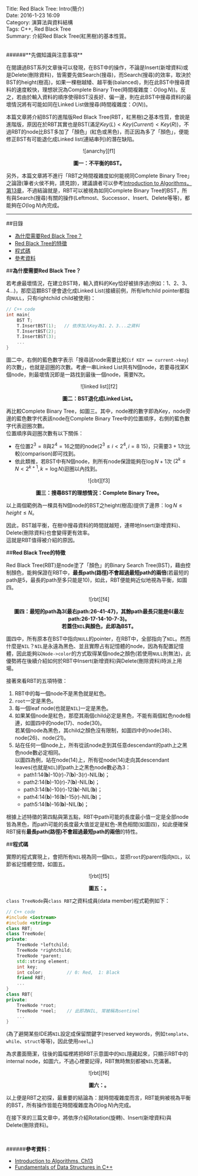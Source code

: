Title: Red Black Tree: Intro(簡介)    
Date: 2016-1-23 16:09  
Category: 演算法與資料結構  
Tags: C++, Red Black Tree  
Summary: 介紹Red Black Tree(紅黑樹)的基本性質。
 


</br>
######**先備知識與注意事項**
 
在閱讀過BST系列文章後可以發現，在BST中的操作，不論是Insert(新增資料)或是Delete(刪除資料)，皆需要先做Search(搜尋)，而Search(搜尋)的效率，取決於BST的height(樹高)，如果一棵樹越矮、越平衡(balanced)，則在此BST中搜尋資料的速度較快，理想狀況為Complete Binary Tree(時間複雜度：$O(\log N)$)。反之，若由於輸入資料的順序使得BST沒長好、偏一邊，則在此BST中搜尋資料的最壞情況將有可能如同在Linked List做搜尋(時間複雜度：$O(N)$)。  

本篇文章將介紹BST的進階版Red Black Tree(RBT，紅黑樹)之基本性質，會說是進階版，原因在於RBT其實也是BST(滿足$Key(L)<Key(Current)<Key(R)$)，不過RBT的node比BST多加了「顏色」(紅色或黑色)，而正因為多了「顏色」，便能修正BST有可能退化成Linked list(連結串列)的潛在缺陷。 

<center>
![anarchy][f1]

**圖一：不平衡的BST。**  
</center>

另外，本篇文章將不進行「RBT之時間複雜度如何能視同Complete Binary Tree」之論證(筆者火侯不夠，請見諒)，建議讀者可以參考[Introduction to Algorithms，第13章](http://www.amazon.com/Introduction-Algorithms-Edition-Thomas-Cormen/dp/0262033844)，不過結論就是，RBT可以被視為如同Complete Binary Tree的BST，所有與Search(搜尋)有關的操作(Leftmost、Successor、Insert、Delete等等)，都能夠在$O(\log N)$內完成。


***



##目錄
* [為什麼需要Red Black Tree？](#why)
* [Red Black Tree的特徵](#rbt)
* [程式碼](#code)
* [參考資料](#ref)



<a name="why"></a>

##**為什麼需要Red Black Tree？**

若考慮最壞情況，在建立BST時，輸入資料的Key恰好被排序過(例如：1、2、3、4...)，那麼這顆BST便會退化成Linked List(接續前例，所有leftchild pointer都指向`NULL`，只有rightchild child被使用)：

```cpp
// C++ code
int main{
    BST T;
    T.InsertBST(1);   // 依序加入Key為1、2、3...之資料
    T.InsertBST(2);
    T.InsertBST(3);
    ...
}
```
圖二中，右側的藍色數字表示「搜尋該node需要比較(`if KEY == current->key`)的次數」，也就是迴圈的次數。考慮一串Linked List共有N個node，若要尋找第K個node，則最壞情況即是一路找到最後一個node，需要N次。

<center>
![linked list][f2]

**圖二：BST退化成Linked List。**  
</center>

再比較Complete Binary Tree，如圖三。其中，node裡的數字即為Key，node旁邊的藍色數字代表該node在Complete Binary Tree中的位置順序，右側的藍色數字代表迴圈次數。  
位置順序與迴圈次數有以下關係：

* 在位置$2^3=8$與$2^4=16$之間的node($2^3\leq i<2^4, i=8~15$)，只需要$3+1$次比較(comparison)即可找到。
* 依此類推，若BST中有N個node，則所有node保證能夠在$\log N +1$次 ($2^k\leq N<2^{k+1}, k=\log N$)迴圈以內找到。


<center>
![cbt][f3]

**圖三：搜尋BST的理想情況：Complete Binary Tree。**  
</center>

以上兩個範例為一棵具有N個node的BST之height(樹高)提供了邊界：$\log N\leq height\leq N$。

因此，BST越平衡，在樹中搜尋資料的時間就越短，連帶地Insert(新增資料)、Delete(刪除資料)也會變得更有效率。  
這就是RBT值得被介紹的原因。


<a name="rbt"></a>

##**Red Black Tree的特徵**

Red Black Tree(RBT)是node塗了「顏色」的Binary Search Tree(BST)，藉由控制顏色，能夠保證在RBT中，**最長path(路徑)不會超過最短path的兩倍**(若最短的path是5，最長的path至多只能是10)，如此，RBT便能夠近似地視為平衡，如圖四。

<center>
![rbt][f4]

**圖四：最短的path為3(最右path:26-41-47)，其餘path最長只能是6(最左path:26-17-14-10-7-3)。  
若蓋住`NIL`與顏色，此即為BST。**  
</center>

圖四中，所有原本在BST中指向`NULL`的pointer，在RBT中，全部指向了`NIL`。然而什麼是`NIL`？`NIL`是永遠為黑色、並且實際占有記憶體的node，因為有配置記憶體，因此能夠以`Node->color`的方式取得某個node之顏色(若使用`NULL`則無法)，此優勢將在後續介紹如何於RBT中Insert(新增資料)與Delete(刪除資料)時派上用場。

接著來看RBT的五項特徵：

1. RBT中的每一個node不是黑色就是紅色。
2. `root`一定是黑色。
3. 每一個leaf node(也就是`NIL`)一定是黑色。
4. 如果某個node是紅色，那麼其兩個child必定是黑色，不能有兩個紅色node相連，如圖四中的node(17)、node(30)。  
若某個node為黑色，其child之顏色沒有限制，如圖四中的node(38)、node(26)、node(21)。
5. 站在任何一個node上，所有從該node走到其任意descendant的path上之黑色node數必定相同。  
以圖四為例，站在node(14)上，所有從node(14)走向其descendant leaves(也就是`NIL`)的path上之黑色node數必為3： 
    * path1:14(**b**)-10(r)-7(**b**)-3(r)-NIL(**b**)；
    * path2:14(**b**)-10(r)-7(**b**)-NIL(**b**)；
    * path3:14(**b**)-10(r)-12(**b**)-NIL(**b**)；
    * path4:14(**b**)-16(**b**)-15(r)-NIL(**b**)；
    * path5:14(**b**)-16(**b**)-NIL(**b**)；   

根據上述特徵的第四點與第五點，RBT中path可能的長度最小值一定是全部node皆為黑色，而path可能的長度最大值並定是紅色-黑色相間(如圖四)，如此便確保RBT擁有**最長path(路徑)不會超過最短path的兩倍**的特性。


<a name="code"></a>

##**程式碼**

實際的程式實現上，會把所有`NIL`視為同一個`NIL`，並把`root`的parent指向`NIL`，以節省記憶體空間，如圖五。

<center>
![rbt][f5]

**圖五：。**  
</center>

`class TreeNode`與`class RBT`之資料成員(data member)程式範例如下：

```cpp
// C++ code
#include <iostream>
#include <string>
class RBT;
class TreeNode{
private:
    TreeNode *leftchild;
    TreeNode *rightchild;
    TreeNode *parent;
    std::string element;
    int key;
    int color;         // 0: Red,  1: Black
    friend RBT;
    ...
}
class RBT{
private:
    TreeNode *root;
    TreeNode *neel;    // 此即為NIL, 常被稱為sentinel
    ...
}
```
(為了避開某些IDE將`NIL`設定成保留關鍵字(reserved keywords，例如`template`、`while`、`struct`等等)，因此使用`neel`。)

為求畫面簡潔，往後的篇幅裡將把RBT示意圖中的`NIL`隱藏起來，只顯示RBT中的internal node，如圖六，不過心裡要記得，RBT無時無刻都被`NIL`充滿著。

<center>
![rbt][f6]

**圖六：。**  
</center>


[f1]: https://github.com/alrightchiu/SecondRound/blob/master/content/Algorithms%20and%20Data%20Structures/Tree%20series/RBT_fig/Intro/biasedtree.png?raw=true
[f2]: https://github.com/alrightchiu/SecondRound/blob/master/content/Algorithms%20and%20Data%20Structures/Tree%20series/RBT_fig/Intro/rbt1.png?raw=true
[f3]: https://github.com/alrightchiu/SecondRound/blob/master/content/Algorithms%20and%20Data%20Structures/Tree%20series/RBT_fig/Intro/rbt2.png?raw=true
[f4]: https://github.com/alrightchiu/SecondRound/blob/master/content/Algorithms%20and%20Data%20Structures/Tree%20series/RBT_fig/Intro/rbt3.png?raw=true
[f5]: https://github.com/alrightchiu/SecondRound/blob/master/content/Algorithms%20and%20Data%20Structures/Tree%20series/RBT_fig/Intro/rbt4.png?raw=true
[f6]: https://github.com/alrightchiu/SecondRound/blob/master/content/Algorithms%20and%20Data%20Structures/Tree%20series/RBT_fig/Intro/rbt5.png?raw=true
  
  
以上便是RBT之初探，最重要的結論為：就時間複雜度而言，RBT能夠被視為平衡的BST，所有操作皆能在時間複雜度為$O(\log N)$內完成。

在接下來的三篇文章中，將依序介紹Rotation(旋轉)、Insert(新增資料)與Delete(刪除資料)。
  

</br>

<a name="ref"></a>

######**參考資料**：

* [Introduction to Algorithms, Ch13](http://www.amazon.com/Introduction-Algorithms-Edition-Thomas-Cormen/dp/0262033844) 
* [Fundamentals of Data Structures in C++](http://www.amazon.com/Fundamentals-Data-Structures-Ellis-Horowitz/dp/0929306376)
 
 


</br>






